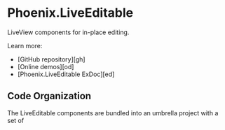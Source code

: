 # Phoenix.LiveEditable 

LiveView components for in-place editing.

Learn more: 
- [GitHub repository][gh]
- [Online demos][od]
- [Phoenix.LiveEditable ExDoc][ed]

## Code Organization

The LiveEditable components are bundled into an umbrella project with a set of

